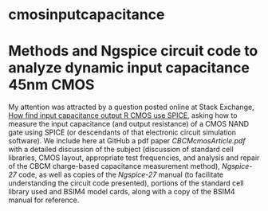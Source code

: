 # cmosinputcapacitance
# Methods and Ngspice circuit code to analyze dynamic input capacitance 45nm CMOS
My attention was attracted by a question posted online at Stack Exchange, [How find input capacitance output R CMOS use SPICE](https://electronics.stackexchange.com/questions/498872/), asking how to measure the input capacitance (and output resistance) of a CMOS NAND gate using SPICE (or descendants of that electronic circuit simulation software). We include here at GitHub a pdf paper *CBCMcmosArticle.pdf* with a detailed discussion of the subject (discussion of standard cell libraries, CMOS layout, appropriate test frequencies, and analysis and repair of the CBCM charge-based capacitance measurement method), *Ngspice-27* code, as well as copies of the *Ngspice-27* manual (to facilitate understanding the circuit code presented), portions of the standard cell library used and BSIM4 model cards, along with a copy of the BSIM4 manual for reference.



